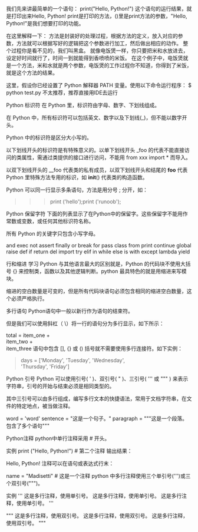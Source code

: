 我们先来讲最简单的一个语句：
print("Hello, Python!")
这个语句的运行结果，就是打印出来Hello, Python!
print是打印的方法，()里是print方法的参数，"Hello, Python!"是我们想要打印的功能。

在这里解释一下：
方法是封装好的处理过程，根据方法的定义，放入对应的参数，方法就可以根据写好的逻辑把这个参数进行加工，然后做出相应的动作。
整个过程你是看不见的，我们叫黑盒。
就像电饭煲一样，你只要把米和水放进去，设定好时间就行了，时间一到就能得到香喷喷的米饭。
在这个例子中，电饭煲就是一个方法，米和水就是两个参数，电饭煲的工作过程你不知道，你得到了米饭，就是这个方法的结果。


这里，假设你已经设置了 Python 解释器 PATH 变量。使用以下命令运行程序：
$ python test.py
不太推荐，推荐直接用IDE去运行

Python 标识符
在 Python 里，标识符由字母、数字、下划线组成。

在 Python 中，所有标识符可以包括英文、数字以及下划线(_)，但不能以数字开头。

Python 中的标识符是区分大小写的。

以下划线开头的标识符是有特殊意义的。以单下划线开头 _foo 的代表不能直接访问的类属性，需通过类提供的接口进行访问，不能用 from xxx import * 而导入。

以双下划线开头的 __foo 代表类的私有成员，以双下划线开头和结尾的 __foo__ 代表 Python 里特殊方法专用的标识，如 __init__() 代表类的构造函数。

Python 可以同一行显示多条语句，方法是用分号 ; 分开，如：

>>> print ('hello');print ('runoob');


Python 保留字符
下面的列表显示了在Python中的保留字。这些保留字不能用作常数或变数，或任何其他标识符名称。

所有 Python 的关键字只包含小写字母。

and         exec    not
assert	    finally	or
break	    for	    pass
class	    from	print
continue	global	raise
def	        if	    return
del	        import	try
elif	    in	    while
else	    is	    with
except	    lambda	yield

行和缩进
学习 Python 与其他语言最大的区别就是，Python 的代码块不使用大括号 {} 来控制类，函数以及其他逻辑判断。python 最具特色的就是用缩进来写模块。

缩进的空白数量是可变的，但是所有代码块语句必须包含相同的缩进空白数量，这个必须严格执行。


多行语句
Python语句中一般以新行作为语句的结束符。

但是我们可以使用斜杠（ \）将一行的语句分为多行显示，如下所示：

total = item_one + \
        item_two + \
        item_three
语句中包含 [], {} 或 () 括号就不需要使用多行连接符。如下实例：

> days = ['Monday', 'Tuesday', 'Wednesday',\
>         'Thursday', 'Friday']


Python 引号
Python 可以使用引号( ' )、双引号( " )、三引号( ''' 或 """ ) 来表示字符串，引号的开始与结束必须是相同类型的。

其中三引号可以由多行组成，编写多行文本的快捷语法，常用于文档字符串，在文件的特定地点，被当做注释。

word = 'word'
sentence = "这是一个句子。"
paragraph = """这是一个段落。
包含了多个语句"""

Python注释
python中单行注释采用 # 开头。

实例
print ("Hello, Python!")  # 第二个注释
输出结果：

Hello, Python!
注释可以在语句或表达式行末：

name = "Madisetti" # 这是一个注释
python 中多行注释使用三个单引号(''')或三个双引号(""")。

实例
'''
这是多行注释，使用单引号。
这是多行注释，使用单引号。
这是多行注释，使用单引号。
'''

"""
这是多行注释，使用双引号。
这是多行注释，使用双引号。
这是多行注释，使用双引号。
"""